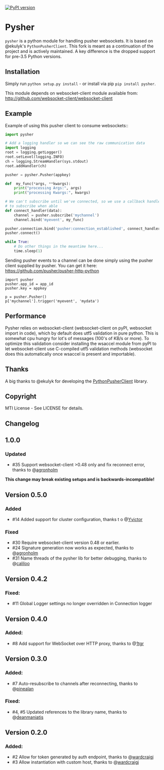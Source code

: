 [![PyPI version](https://badge.fury.io/py/Pysher.svg)](https://badge.fury.io/py/Pysher)

Pysher
=============

`pysher` is a python module for handling pusher websockets. It is based on @ekulyk's `PythonPusherClient`. This fork is meant as 
a continuation of the project and is actively maintained. A key difference is the dropped support for pre-3.5 Python versions.

Installation
------------

Simply run `python setup.py install` - or install via pip `pip install pysher`.

This module depends on websocket-client module available from: <http://github.com/websocket-client/websocket-client>

Example
-------

Example of using this pusher client to consume websockets::

```python
import pysher

# Add a logging handler so we can see the raw communication data
import logging
root = logging.getLogger()
root.setLevel(logging.INFO)
ch = logging.StreamHandler(sys.stdout)
root.addHandler(ch)

pusher = pysher.Pusher(appkey)

def  my_func(*args, **kwargs):
    print("processing Args:", args)
    print("processing Kwargs:", kwargs)

# We can't subscribe until we've connected, so we use a callback handler
# to subscribe when able
def connect_handler(data):
    channel = pusher.subscribe('mychannel')
    channel.bind('myevent', my_func)

pusher.connection.bind('pusher:connection_established', connect_handler)
pusher.connect()

while True:
    # Do other things in the meantime here...
    time.sleep(1)
```

Sending pusher events to a channel can be done simply using the pusher client supplied by pusher.  You can get it here: <https://github.com/pusher/pusher-http-python>

    import pusher
    pusher.app_id = app_id
    pusher.key = appkey

    p = pusher.Pusher()
    p['mychannel'].trigger('myevent', 'mydata')
    
Performance
------
Pysher relies on websocket-client (websocket-client on pyPI, websocket import in code), which by default does utf5 validation in pure python. This is somewhat cpu hungry for lot's of messages (100's of KB/s or more). To optimize this validation consider installing the wsaccel module from pyPI to let websocket-client use C-compiled utf5 validation methods (websocket does this automatically once wsaccel is present and importable).

Thanks
------
A big thanks to @ekulyk for developing the [PythonPusherClient](https://github.com/ekulyk/PythonPusherClient) library.


Copyright
---------

MTI License - See LICENSE for details.

Changelog
---------
## 1.0.0
### Updated
- #35 Support websocket-client >0.48 only and fix reconnect error, thanks to @[agronholm](https://github.com/agronholm)

**This change may break existing setups and is backwards-incompatible!**

## Version 0.5.0
### Added
 - #14 Added support for cluster configuration, thanks t o @[Yvictor](https://github.com/Yvictor)

### Fixed
 - #30 Require websocket-client version 0.48 or earlier.
 - #24 Signature generation now works as expected, thanks to @[agronholm](https://github.com/agronholm)
 - #31 Name threads of the pysher lib for better debugging, thanks to @[caliloo](https://github.com/caliloo)

## Version 0.4.2
### Fixed:
 - #11 Global Logger settings no longer overridden in Connection logger

## Version 0.4.0
### Added:
 - #8 Add support for WebSocket over HTTP proxy, thanks to @[1tgr](https://github.com/1tgr)

## Version 0.3.0
### Added:
 - #7 Auto-resubscribe to channels after reconnecting, thanks to @[pinealan](https://github.com/pinealan)

### Fixed:
- #4, #5 Updated references to the library name, thanks to @[deanmaniatis](https://github.com/deanmaniatis)

## Version 0.2.0  
### Added:
- #2 Allow for token generated by auth endpoint, thanks to @[wardcraigj](https://github.com/wardcraigj)
- #3 Allow instantiation with custom host, thanks to @[wardcraigj](https://github.com/wardcraigj)
